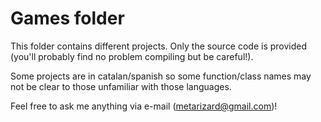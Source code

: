 # Games folder

This folder contains different projects. Only the source code is provided (you'll probably find no problem compiling but be careful!).

Some projects are in catalan/spanish so some function/class names may not be clear to those unfamiliar with those languages.

Feel free to ask me anything via e-mail (metarizard@gmail.com)!
